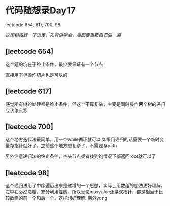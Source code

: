 
# 代码随想录Day17

leetcode 654, 617, 700, 98

*这里稍微赶一下进度，先听讲学会，后面要重新自己做一遍*

## [leetcode 654]

这个题的坑在于终止条件，最少要保证有一个节点

直接用下标操作切片也是可以的

## [leetcode 617]

感觉所有树的处理都是终止条件，但这个不算复杂，主要是同时操作两个树的递归应该怎么写

## [leetcode 700]
这个地方迭代法最简单，用一个while循环就可以
如果用递归的话需要一个临时变量存指针就好了，之前这个地方想复杂了，不需要存path

另外注意递归法的终止条件，空头节点或者找到的情况下都返回root就可以了 

## [leetcode 98]
这个递归法用了中序遍历出来是递增的一个思想，实际上用数组的想法更好理解，左中右必然递增，充分利用性质，所以无论maxvalue还是双指针，都是相当于比较数组的前一个和后一个，这样想好理解.
另外yong
